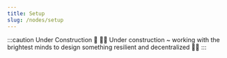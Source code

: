 ```yaml
---
title: Setup
slug: /nodes/setup
---
```


:::caution Under Construction 🚧
👷‍♂️ Under construction ~ working with the brightest minds to design something resilient and decentralized 👷‍♀️
:::